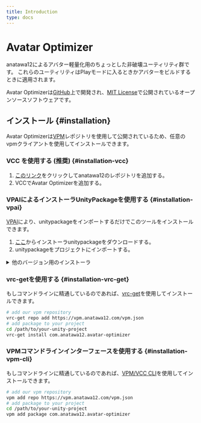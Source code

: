 ```yaml
---
title: Introduction
type: docs
---
```


# Avatar Optimizer

anatawa12によるアバター軽量化用のちょっとした非破壊ユーティリティ群です。
これらのユーティリティはPlayモードに入るときかアバターをビルドするときに適用されます。

Avatar Optimizerは[GitHub]上で開発され、[MIT License]で公開されているオープンソースソフトウェアです。

[GitHub]: https://github.com/anatawa12/AvatarOptimizer
[MIT License]: https://github.com/anatawa12/AvatarOptimizer/blob/HEAD/LICENSE

## インストール {#installation}

Avatar Optimizerは[VPM][vpm]レポジトリを使用して公開されているため、任意のvpmクライアントを使用してインストールできます。

### VCC を使用する (推奨) {#installation-vcc}

1. [このリンク][VCC-add-repo-link]をクリックしてanatawa12のレポジトリを追加する。
2. VCCでAvatar Optimizerを追加する。

### VPAIによるインストーラUnityPackageを使用する {#installation-vpai}

[VPAI]により、unitypackageをインポートするだけでこのツールをインストールできます。

1. [ここ][installer unitypackage 1.x.x]からインストーラunitypackageをダウンロードする。
2. unitypackageをプロジェクトにインポートする。

<details>
<summary>他のバージョン用のインストーラ</summary>

- [0.1.x][installer unitypackage 0.1.x]
- [0.2.x][installer unitypackage 0.2.x]
- [0.3.x][installer unitypackage 0.3.x]
- [0.4.x][installer unitypackage 0.4.x]
- [0.x.x including beta releases][installer unitypackage x.x beta]

</details>

### vrc-getを使用する {#installation-vrc-get}

もしコマンドラインに精通しているのであれば、[vrc-get][vrc-get]を使用してインストールできます。

```bash
# add our vpm repository
vrc-get repo add https://vpm.anatawa12.com/vpm.json
# add package to your project
cd /path/to/your-unity-project
vrc-get install com.anatawa12.avatar-optimizer
```

### VPMコマンドラインインターフェースを使用する {#installation-vpm-cli}

もしコマンドラインに精通しているのであれば、[VPM/VCC CLI][vcc-cli]を使用してインストールできます。

```bash
# add our vpm repository
vpm add repo https://vpm.anatawa12.com/vpm.json
# add package to your project
cd /path/to/your-unity-project
vpm add package com.anatawa12.avatar-optimizer
```

[VPAI]: https://github.com/anatawa12/VPMPackageAutoInstaller
[vpm]: https://vcc.docs.vrchat.com/vpm/
[vcc-cli]: https://vcc.docs.vrchat.com/vpm/cli
[vrc-get]: https://github.com/anatawa12/vrc-get
[VCC-add-repo-link]: https://vpm.anatawa12.com/add-repo

[installer unitypackage 1.x.x]: https://api.anatawa12.com/create-vpai/?name=AvatarOptimizer-{}-installer.unitypackage&repo=https://vpm.anatawa12.com/vpm.json&package=com.anatawa12.avatar-optimizer&version=1.x.x
[installer unitypackage 0.4.x]: https://api.anatawa12.com/create-vpai/?name=AvatarOptimizer-{}-installer.unitypackage&repo=https://vpm.anatawa12.com/vpm.json&package=com.anatawa12.avatar-optimizer&version=0.4.x
[installer unitypackage 0.3.x]: https://api.anatawa12.com/create-vpai/?name=AvatarOptimizer-{}-installer.unitypackage&repo=https://vpm.anatawa12.com/vpm.json&package=com.anatawa12.avatar-optimizer&version=0.3.x
[installer unitypackage 0.2.x]: https://api.anatawa12.com/create-vpai/?name=AvatarOptimizer-{}-installer.unitypackage&repo=https://vpm.anatawa12.com/vpm.json&package=com.anatawa12.avatar-optimizer&version=0.2.x
[installer unitypackage 0.1.x]: https://api.anatawa12.com/create-vpai/?name=AvatarOptimizer-{}-installer.unitypackage&repo=https://vpm.anatawa12.com/vpm.json&package=com.anatawa12.avatar-optimizer&version=0.1.x
[installer unitypackage x.x beta]: https://api.anatawa12.com/create-vpai/?name=AvatarOptimizer-{}-beta-installer.unitypackage&repo=https://vpm.anatawa12.com/vpm.json&package=com.anatawa12.avatar-optimizer&version=x.x.x&prerelease
